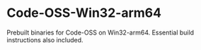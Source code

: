 # Code-OSS-Win32-arm64
Prebuilt binaries for Code-OSS on Win32-arm64. Essential build instructions also included.
